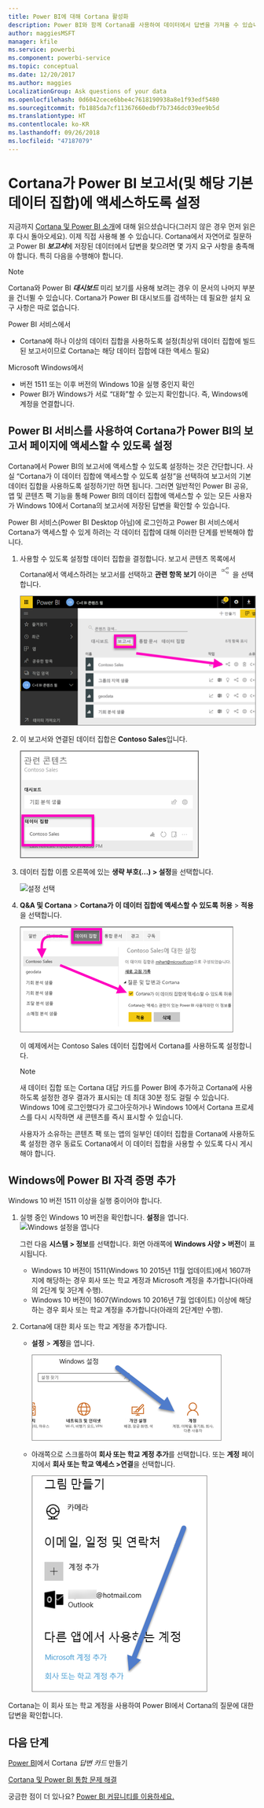 ```yaml
---
title: Power BI에 대해 Cortana 활성화
description: Power BI와 함께 Cortana를 사용하여 데이터에서 답변을 가져올 수 있습니다. 각 Power BI 데이터 집합에 대해 Cortana를 활성화한 다음 Cortana가 Windows 장치에서 데이터 집합에 액세스할 수 있도록 설정합니다.
author: maggiesMSFT
manager: kfile
ms.service: powerbi
ms.component: powerbi-service
ms.topic: conceptual
ms.date: 12/20/2017
ms.author: maggies
LocalizationGroup: Ask questions of your data
ms.openlocfilehash: 0d6042cece6bbe4c7618190938a8e1f93edf5480
ms.sourcegitcommit: fb1885da7cf11367660edbf7b7346dc039ee9b5d
ms.translationtype: HT
ms.contentlocale: ko-KR
ms.lasthandoff: 09/26/2018
ms.locfileid: "47187079"
---
```

# <a name="enable-cortana-to-access-power-bi-reports-and-their-underlying-datasets"></a>Cortana가 Power BI 보고서(및 해당 기본 데이터 집합)에 액세스하도록 설정
지금까지 [Cortana 및 Power BI 소개](service-cortana-intro.md)에 대해 읽으셨습니다(그러지 않은 경우 먼저 읽은 후 다시 돌아오세요). 이제 직접 사용해 볼 수 있습니다.  Cortana에서 자연어로 질문하고 Power BI ***보고서***에 저장된 데이터에서 답변을 찾으려면 몇 가지 요구 사항을 충족해야 합니다. 특히 다음을 수행해야 합니다.

> [!NOTE]
> Cortana와 Power BI ***대시보드*** 미리 보기를 사용해 보려는 경우 이 문서의 나머지 부분을 건너뛸 수 있습니다. Cortana가 Power BI 대시보드를 검색하는 데 필요한 설치 요구 사항은 따로 없습니다.
> 
> 

Power BI 서비스에서

* Cortana에 하나 이상의 데이터 집합을 사용하도록 설정(최상위 데이터 집합에 빌드된 보고서이므로 Cortana는 해당 데이터 집합에 대한 액세스 필요)

Microsoft Windows에서

* 버전 1511 또는 이후 버전의 Windows 10을 실행 중인지 확인
* Power BI가 Windows가 서로 “대화”할 수 있는지 확인합니다. 즉, Windows에 계정을 연결합니다.

## <a name="use-power-bi-service-to-enable-cortana-to-access-report-pages-in-power-bi"></a>Power BI 서비스를 사용하여 Cortana가 Power BI의 보고서 페이지에 액세스할 수 있도록 설정
Cortana에서 Power BI의 보고서에 액세스할 수 있도록 설정하는 것은 간단합니다.  사실 “Cortana가 이 데이터 집합에 액세스할 수 있도록 설정”을 선택하여 보고서의 기본 데이터 집합을 사용하도록 설정하기만 하면 됩니다. 그러면 일반적인 Power BI 공유, 앱 및 콘텐츠 팩 기능을 통해 Power BI의 데이터 집합에 액세스할 수 있는 모든 사용자가 Windows 10에서 Cortana의 보고서에 저장된 답변을 확인할 수 있습니다.

Power BI 서비스(Power BI Desktop 아님)에 로그인하고 Power BI 서비스에서 Cortana가 액세스할 수 있게 하려는 각 데이터 집합에 대해 이러한 단계를 반복해야 합니다.

1. 사용할 수 있도록 설정할 데이터 집합을 결정합니다. 보고서 콘텐츠 목록에서 Cortana에서 액세스하려는 보고서를 선택하고 **관련 항목 보기** 아이콘 ![](media/service-cortana-enable/power-bi-cortana-view-related-icon.png)을 선택합니다.
   
    ![관련 콘텐츠 보기](media/service-cortana-enable/power-bi-view-related.png)
2. 이 보고서와 연결된 데이터 집합은 **Contoso Sales**입니다.
   
    ![Contoso Sales 데이터 집합](media/service-cortana-enable/power-bi-identify-dataset.png)
3. 데이터 집합 이름 오른쪽에 있는 **생략 부호(...) > 설정**을 선택합니다.  
   
    ![설정 선택](media/service-cortana-enable/power-bi-settings-cortana.png)
4. **Q&A 및 Cortana** > **Cortana가 이 데이터 집합에 액세스할 수 있도록 허용** > **적용**을 선택합니다.
   
   ![Cortana 액세스 데이터 집합](media/service-cortana-enable/power-bi-cortana-enable-new.png)
   
   이 예제에서는 Contoso Sales 데이터 집합에서 Cortana를 사용하도록 설정합니다.
   
   > [!NOTE]
   > 새 데이터 집합 또는 Cortana 대답 카드를 Power BI에 추가하고 Cortana에 사용하도록 설정한 경우 결과가 표시되는 데 최대 30분 정도 걸릴 수 있습니다. Windows 10에 로그인했다가 로그아웃하거나 Windows 10에서 Cortana 프로세스를 다시 시작하면 새 콘텐츠를 즉시 표시할 수 있습니다.
   > 
   > 사용자가 소유하는 콘텐츠 팩 또는 앱의 일부인 데이터 집합을 Cortana에 사용하도록 설정한 경우 동료도 Cortana에서 이 데이터 집합을 사용할 수 있도록 다시 게시해야 합니다.
   > 
   > 

## <a name="add-your-power-bi-credentials-to-windows"></a>Windows에 Power BI 자격 증명 추가
Windows 10 버전 1511 이상을 실행 중이어야 합니다.

1. 실행 중인 Windows 10 버전을 확인합니다. **설정**을 엽니다.
    ![Windows 설정을 엽니다](media/service-cortana-enable/power-bi-cortana-windows.png)

    그런 다음 **시스템 > 정보**를 선택합니다. 화면 아래쪽에 **Windows 사양 > 버전**이 표시됩니다.

   * Windows 10 버전이 1511(Windows 10 2015년 11월 업데이트)에서 1607까지에 해당하는 경우 회사 또는 학교 계정과 Microsoft 계정을 추가합니다(아래의 2단계 및 3단계 수행).
   * Windows 10 버전이 1607(Windows 10 2016년 7월 업데이트) 이상에 해당하는 경우 회사 또는 학교 계정을 추가합니다(아래의 2단계만 수행).
1. Cortana에 대한 회사 또는 학교 계정을 추가합니다.
   
   * **설정** > **계정**을 엽니다.
     
       ![설정 - 계정](media/service-cortana-enable/power-bi-windows-accounts.png)
   * 아래쪽으로 스크롤하여 **회사 또는 학교 계정 추가**를 선택합니다. 또는 **계정** 페이지에서 **회사 또는 학교 액세스 >연결**을 선택합니다.
     
     ![회사 계정 추가](media/service-cortana-enable/power-bi-add-work-account2.png)

Cortana는 이 회사 또는 학교 계정을 사용하여 Power BI에서 Cortana의 질문에 대한 답변을 확인합니다.

## <a name="next-steps"></a>다음 단계
[Power BI](service-cortana-answer-cards.md)에서 Cortana *답변 카드* 만들기

[Cortana 및 Power BI 통합 문제 해결](service-cortana-troubleshoot.md)

궁금한 점이 더 있나요? [Power BI 커뮤니티를 이용하세요.](http://community.powerbi.com/)


